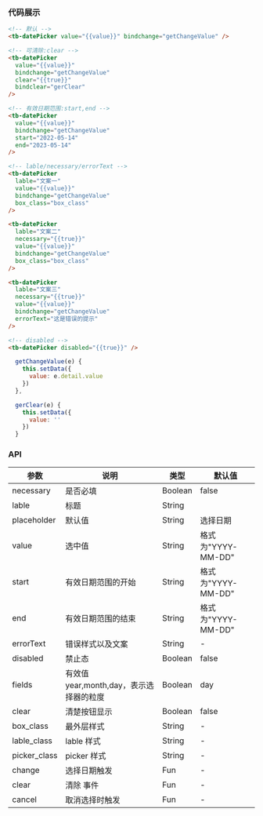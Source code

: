 ### 代码展示

```html
<!-- 默认 -->
<tb-datePicker value="{{value}}" bindchange="getChangeValue" />

<!-- 可清除:clear -->
<tb-datePicker
  value="{{value}}"
  bindchange="getChangeValue"
  clear="{{true}}"
  bindclear="gerClear"
/>

<!-- 有效日期范围:start,end -->
<tb-datePicker
  value="{{value}}"
  bindchange="getChangeValue"
  start="2022-05-14"
  end="2023-05-14"
/>

<!-- lable/necessary/errorText -->
<tb-datePicker
  lable="文案一"
  value="{{value}}"
  bindchange="getChangeValue"
  box_class="box_class"
/>

<tb-datePicker
  lable="文案二"
  necessary="{{true}}"
  value="{{value}}"
  bindchange="getChangeValue"
  box_class="box_class"
/>

<tb-datePicker
  lable="文案三"
  necessary="{{true}}"
  value="{{value}}"
  bindchange="getChangeValue"
  errorText="这是错误的提示"
/>

<!-- disabled -->
<tb-datePicker disabled="{{true}}" />
```

```js
  getChangeValue(e) {
    this.setData({
      value: e.detail.value
    })
  },

  gerClear(e) {
    this.setData({
      value: ''
    })
  }
```

### API

| 参数         | 说明                                    | 类型    | 默认值             |
| ------------ | --------------------------------------- | ------- | ------------------ |
| necessary    | 是否必填                                | Boolean | false              |
| lable        | 标题                                    | String  |                    |
| placeholder  | 默认值                                  | String  | 选择日期           |
| value        | 选中值                                  | String  | 格式为"YYYY-MM-DD" |
| start        | 有效日期范围的开始                      | String  | 格式为"YYYY-MM-DD" |
| end          | 有效日期范围的结束                      | String  | 格式为"YYYY-MM-DD" |
| errorText    | 错误样式以及文案                        | String  | -                  |
| disabled     | 禁止态                                  | Boolean | false              |
| fields       | 有效值 year,month,day，表示选择器的粒度 | Boolean | day                |
| clear        | 清楚按钮显示                            | Boolean | false              |
| box_class    | 最外层样式                              | String  | -                  |
| lable_class  | lable 样式                              | String  | -                  |
| picker_class | picker 样式                             | String  | -                  |
| change       | 选择日期触发                            | Fun     | -                  |
| clear        | 清除 事件                               | Fun     | -                  |
| cancel       | 取消选择时触发                          | Fun     | -                  |
